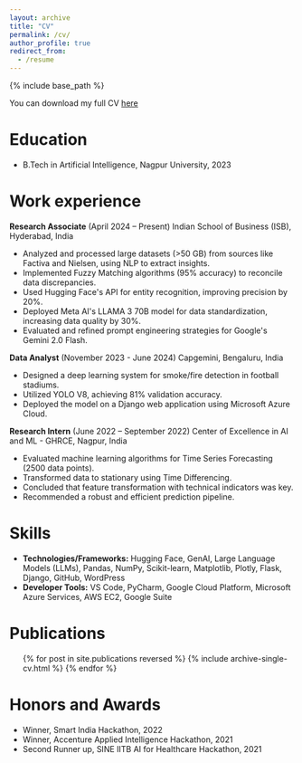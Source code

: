 ```yaml
---
layout: archive
title: "CV"
permalink: /cv/
author_profile: true
redirect_from:
  - /resume
---
```


{% include base_path %}

You can download my full CV [here](/assets/cv/Shivam_Tawari_CV.pdf)

Education
======
* B.Tech in Artificial Intelligence, Nagpur University, 2023

Work experience
======

**Research Associate** (April 2024 – Present)
Indian School of Business (ISB), Hyderabad, India

*   Analyzed and processed large datasets (>50 GB) from sources like Factiva and Nielsen, using NLP to extract insights.
*   Implemented Fuzzy Matching algorithms (95% accuracy) to reconcile data discrepancies.
*   Used Hugging Face's API for entity recognition, improving precision by 20%.
*   Deployed Meta AI's LLAMA 3 70B model for data standardization, increasing data quality by 30%.
*   Evaluated and refined prompt engineering strategies for Google's Gemini 2.0 Flash.

**Data Analyst** (November 2023 - June 2024)
Capgemini, Bengaluru, India

*   Designed a deep learning system for smoke/fire detection in football stadiums.
*   Utilized YOLO V8, achieving 81% validation accuracy.
*   Deployed the model on a Django web application using Microsoft Azure Cloud.

**Research Intern** (June 2022 – September 2022)
Center of Excellence in AI and ML - GHRCE, Nagpur, India

*   Evaluated machine learning algorithms for Time Series Forecasting (2500 data points).
*   Transformed data to stationary using Time Differencing.
*   Concluded that feature transformation with technical indicators was key.
*   Recommended a robust and efficient prediction pipeline.

Skills
======
* **Technologies/Frameworks:**  Hugging Face, GenAI, Large Language Models (LLMs), Pandas, NumPy, Scikit-learn, Matplotlib, Plotly, Flask, Django, GitHub, WordPress
* **Developer Tools:** VS Code, PyCharm, Google Cloud Platform, Microsoft Azure Services, AWS EC2, Google Suite

Publications
======
  <ul>{% for post in site.publications reversed %}
    {% include archive-single-cv.html %}
  {% endfor %}</ul>

Honors and Awards
======
* Winner, Smart India Hackathon, 2022
* Winner, Accenture Applied Intelligence Hackathon, 2021
* Second Runner up, SINE IITB AI for Healthcare Hackathon, 2021
